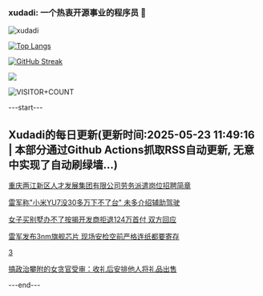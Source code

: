 ### xudadi: 一个热衷开源事业的程序员 👋

![xudadi](https://github-readme-stats-git-masterorgs-github-readme-stats-team.vercel.app/api?username=xudadi)

[![Top Langs](https://github-readme-stats.vercel.app/api/top-langs/?username=xudadi)](https://github.com/anuraghazra/github-readme-stats)

[![GitHub Streak](https://streak-stats.demolab.com?user=xudadi&locale=zh_Hans)](https://git.io/streak-stats)

![](https://raw.githubusercontent.com/xudadi/xudadi/main/assets/github-contribution-grid-snake.svg)

![VISITOR+COUNT](https://komarev.com/ghpvc/?username=xudadi&label=VISITOR+COUNT)


---start---

## Xudadi的每日更新(更新时间:2025-05-23 11:49:16 | 本部分通过Github Actions抓取RSS自动更新, 无意中实现了自动刷绿墙...)

[重庆两江新区人才发展集团有限公司劳务派遣岗位招聘简章](https://www.gongkaoleida.com/article/2414134)

[雷军称"小米YU7没30多万下不了台" 未多介绍辅助驾驶](https://m.163.com/news/article/K074H94M0512B07B.html)

[女子买别墅办不了按揭开发商拒退124万首付 双方回应](https://m.163.com/news/article/K071E9RV0514D3UH.html)

[雷军发布3nm旗舰芯片 现场安检空前严格连纸都要寄存](https://m.163.com/news/article/K06KM1Q20519D3V1.html)

[3](https://m.163.com/touch/news/sub/domestic)

[搞政治攀附的女贪官受审：收礼后安排他人将礼品出售](https://m.163.com/news/article/K06J4K8I051482MP.html)

---end---
